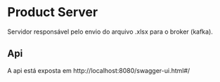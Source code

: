 # Product Server

Servidor responsável pelo envio do arquivo .xlsx para o broker (kafka).

## Api

A api está exposta em http://localhost:8080/swagger-ui.html#/